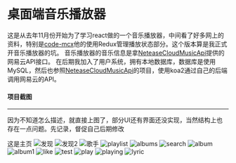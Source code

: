 # 桌面端音乐播放器 #


这是从去年11月份开始为了学习react做的一个音乐播放器，中间看了好多网上的资料，特别是[code-mcx](https://github.com/code-mcx/mango-music)他的使用Redux管理播放状态部分。这个版本算是我正式开音乐播放器的坑。
音乐播放器的音乐信息是拿[NeteaseCloudMusicApi](https://github.com/Binaryify/NeteaseCloudMusicApi)提供的网易云API接口。
在后期我加入了用户系统，拥有本地数据库，数据库是使用MySQL，然后也参照[NeteaseCloudMusicApi](https://github.com/Binaryify/NeteaseCloudMusicApi)的项目，使用koa2通过自己的后端调用网易云的API。


#### 项目截图
----------------------------

因为不知道怎么描述，就直接上图了，部分UI还有界面还没实现，当然结构上也存在一点问题。先记录，督促自己后期修改

这是主页
![发现](./src/commpon/music-electron/discover.jpg)
![发现2](./src/commpon/music-electron/discover2.jpg)
![歌手](./src/commpon/music-electron/art.jpg)
![playlist](./src/commpon/music-electron/playlists.jpg)
![albums](./src/commpon/music-electron/albums.jpg)
![search](./src/commpon/music-electron/search.jpg)
![album](./src/commpon/music-electron/album.jpg)
![album1](./src/commpon/music-electron/album1.jpg)
![like](./src/commpon/music-electron/like.jpg)
![test](./src/commpon/music-electron/test.jpg)
![play](./src/commpon/music-electron/play.jpg)
![playing](./src/commpon/music-electron/playing.jpg)
![lyric](./src/commpon/music-electron/lyric.jpg)


